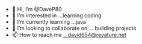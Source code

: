 - 👋 Hi, I’m @DaveP80
- 👀 I’m interested in ...learning coding
- 🌱 I’m currently learning ...java
- 💞️ I’m looking to collaborate on ... building projects
- 📫 How to reach me ...david654@revature.net

<!---
DaveP80/DaveP80 is a ✨ special ✨ repository because its `README.md` (this file) appears on your GitHub profile.
You can click the Preview link to take a look at your changes.
--->
